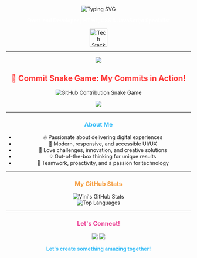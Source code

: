 <!-- DARK THEME README + SNAKE GAME HIGHLIGHT (ENGLISH) -->

<p align="center">
  <img src="https://readme-typing-svg.demolab.com?font=Fira+Code&pause=1000&color=38BDF8&background=18181b00&center=true&vCenter=true&width=500&lines=Hey%2C+I'm+Vini!;Welcome+to+my+dev+space+%F0%9F%9A%80" alt="Typing SVG" />
</p>

<p align="center">
  <b style="color:#fff;">Front-end Developer | HTML, CSS & JavaScript Specialist</b>
</p>

<p align="center">
  <!-- Dark theme skill icons -->
  <img src="https://skillicons.dev/icons?i=html,css,js,nodejs,react,mysql&theme=dark" title="Tech Stack" alt="Tech Stack" height="48"/>
</p>

---

<p align="center">
  <img src="https://capsule-render.vercel.app/api?type=rect&color=0:18181b,100:23272f&height=10" />
</p>

<h2 align="center" style="color:#FF3B3B;">🐍 Commit Snake Game: My Commits in Action!</h2>

<p align="center">
  <img src="https://raw.githubusercontent.com/vinibertunho/vinibertunho/output/github-contribution-grid-snake.svg" alt="GitHub Contribution Snake Game" />
</p>

<p align="center">
  <img src="https://capsule-render.vercel.app/api?type=waving&color=0:18181b,100:23272f&height=10&section=footer"/>
</p>

---

<h3 align="center" style="color:#38bdf8;">About Me</h3>

<ul align="center">
  <li>🔥 Passionate about delivering digital experiences</li>
  <li>🎨 Modern, responsive, and accessible UI/UX</li>
  <li>🚀 Love challenges, innovation, and creative solutions</li>
  <li>💡 Out-of-the-box thinking for unique results</li>
  <li>🤝 Teamwork, proactivity, and a passion for technology</li>
</ul>

---

<h3 align="center" style="color:#f59e42;">My GitHub Stats</h3>

<p align="center">
  <img src="https://github-readme-stats.vercel.app/api?username=vinibertunho&show_icons=true&theme=radical&hide_border=false&count_private=true" alt="Vini's GitHub Stats"/>
  <br>
  <img src="https://github-readme-stats.vercel.app/api/top-langs/?username=vinibertunho&layout=compact&langs_count=6&theme=radical" alt="Top Languages"/>
</p>

---

<h3 align="center" style="color:#ec4899;">Let's Connect!</h3>

<p align="center">
  <a href="mailto:vbertunho@gmail.com"><img src="https://img.shields.io/badge/Email-18181b?style=for-the-badge&logo=gmail&logoColor=white"/></a>
  <a href="https://www.linkedin.com/in/vinicius-marcos-bertunho-da-silva-85172134a"><img src="https://img.shields.io/badge/LinkedIn-23272f?style=for-the-badge&logo=linkedin&logoColor=white"/></a>
</p>

<p align="center" style="color:#38bdf8;">
  <b>Let's create something amazing together!</b>
</p>
